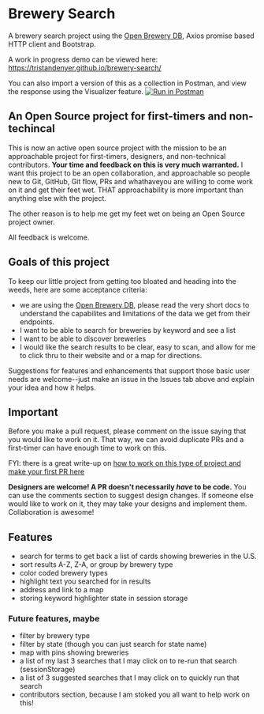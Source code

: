 # Brewery Search

A brewery search project using the [Open Brewery DB](https://www.openbrewerydb.org/ "Open Brewery DB"), Axios promise based HTTP client and Bootstrap.

A work in progress demo can be viewed here: https://tristandenyer.github.io/brewery-search/

You can also import a version of this as a collection in Postman, and view the response using the Visualizer feature.
[![Run in Postman](https://run.pstmn.io/button.svg)](https://app.getpostman.com/run-collection/04c6fb15b2c0dc41c478)

## An Open Source project for first-timers and non-techincal
This is now an active open source project with the mission to be an approachable project for first-timers, designers, and non-technical contributors. **Your time and feedback on this is very much warranted.** I want this project to be an open collaboration, and approachable so people new to Git, GitHub, Git flow, PRs and whathaveyou are willing to come work on it and get their feet wet. THAT approachability is more important than anything else with the project.

The other reason is to help me get my feet wet on being an Open Source project owner.

All feedback is welcome.

## Goals of this project
To keep our little project from getting too bloated and heading into the weeds, here are some acceptance criteria:

- we are using the [Open Brewery DB](https://www.openbrewerydb.org/ "Open Brewery DB"), please read the very short docs to understand the capabilites and limitations of the data we get from their endpoints.
- I want to be able to search for breweries by keyword and see a list
- I want to be able to discover breweries
- I would like the search results to be clear, easy to scan, and allow for me to click thru to their website and or a map for directions.

Suggestions for features and enhancements that support those basic user needs are welcome--just make an issue in the Issues tab above and explain your idea and how it helps.

## Important

Before you make a pull request, please comment on the issue saying that you would like to work on it. That way, we can avoid duplicate PRs and a first-timer can have enough time to work on this. 

FYI: there is a great write-up on [how to work on this type of project and make your first PR here](https://gist.github.com/Chaser324/ce0505fbed06b947d962 "how to work on this type of project and make your first PR here.")

**Designers are welcome! A PR doesn't necessarily _have_ to be code.** You can use the comments section to suggest design changes. If someone else would like to work on it, they may take your designs and implement them. Collaboration is awesome!

## Features

- search for terms to get back a list of cards showing breweries in the U.S.
- sort results A-Z, Z-A, or group by brewery type
- color coded brewery types
- highlight text you searched for in results
- address and link to a map
- storing keyword highlighter state in session storage

### Future features, maybe

- filter by brewery type
- filter by state (though you can just search for state name)
- map with pins showing breweries
- a list of my last 3 searches that I may click on to re-run that search (sessionStorage)
- a list of 3 suggested searches that I may click on to quickly run that search
- contributors section, because I am stoked you all want to help work on this!
